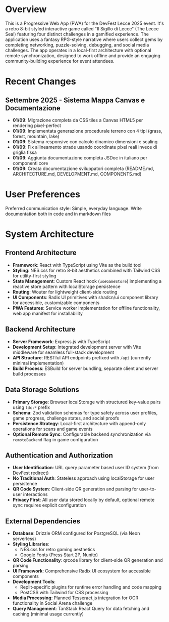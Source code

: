 # Overview

This is a Progressive Web App (PWA) for the DevFest Lecce 2025 event. It's a retro 8-bit styled interactive game called "Il Sigillo di Lecce" (The Lecce Seal) featuring four distinct challenges in a gamified experience. The application uses a fantasy RPG-style narrative where users collect gems by completing networking, puzzle-solving, debugging, and social media challenges. The app operates in a local-first architecture with optional remote synchronization, designed to work offline and provide an engaging community-building experience for event attendees.

# Recent Changes

## Settembre 2025 - Sistema Mappa Canvas e Documentazione
- **01/09**: Migrazione completa da CSS tiles a Canvas HTML5 per rendering pixel-perfect
- **01/09**: Implementata generazione procedurale terreno con 4 tipi (grass, forest, mountain, lake)  
- **01/09**: Sistema responsive con calcolo dinamico dimensioni e scaling
- **01/09**: Fix allineamento strade usando coordinate pixel reali invece di griglia fissa
- **01/09**: Aggiunta documentazione completa JSDoc in italiano per componenti core
- **01/09**: Creata documentazione sviluppatori completa (README.md, ARCHITECTURE.md, DEVELOPMENT.md, COMPONENTS.md)

# User Preferences

Preferred communication style: Simple, everyday language.
Write documentation both in code and in markdown files

# System Architecture

## Frontend Architecture
- **Framework**: React with TypeScript using Vite as the build tool
- **Styling**: NES.css for retro 8-bit aesthetics combined with Tailwind CSS for utility-first styling
- **State Management**: Custom React hook (`useGameStore`) implementing a reactive store pattern with localStorage persistence
- **Routing**: Wouter for lightweight client-side routing
- **UI Components**: Radix UI primitives with shadcn/ui component library for accessible, customizable components
- **PWA Features**: Service worker implementation for offline functionality, web app manifest for installability

## Backend Architecture
- **Server Framework**: Express.js with TypeScript
- **Development Setup**: Integrated development server with Vite middleware for seamless full-stack development
- **API Structure**: RESTful API endpoints prefixed with `/api` (currently minimal implementation)
- **Build Process**: ESBuild for server bundling, separate client and server build processes

## Data Storage Solutions
- **Primary Storage**: Browser localStorage with structured key-value pairs using `ldc:*` prefix
- **Schema**: Zod validation schemas for type safety across user profiles, game progress, challenge states, and social proofs
- **Persistence Strategy**: Local-first architecture with append-only operations for scans and game events
- **Optional Remote Sync**: Configurable backend synchronization via `remoteBackend` flag in game configuration

## Authentication and Authorization
- **User Identification**: URL query parameter based user ID system (from DevFest redirect)
- **No Traditional Auth**: Stateless approach using localStorage for user persistence
- **QR Code System**: Client-side QR generation and parsing for user-to-user interactions
- **Privacy First**: All user data stored locally by default, optional remote sync requires explicit configuration

## External Dependencies

- **Database**: Drizzle ORM configured for PostgreSQL (via Neon serverless)
- **Styling Libraries**: 
  - NES.css for retro gaming aesthetics
  - Google Fonts (Press Start 2P, Nunito)
- **QR Code Functionality**: qrcode library for client-side QR generation and parsing
- **UI Framework**: Comprehensive Radix UI ecosystem for accessible components
- **Development Tools**: 
  - Replit-specific plugins for runtime error handling and code mapping
  - PostCSS with Tailwind for CSS processing
- **Media Processing**: Planned Tesseract.js integration for OCR functionality in Social Arena challenge
- **Query Management**: TanStack React Query for data fetching and caching (minimal usage currently)